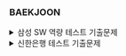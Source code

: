 ### BAEKJOON

<details>
<summary>삼성 SW 역량 테스트 기출문제</summary>

|문제|문제 번호 및 링크|CHECK1|CHECK2|
|:--:|:--:|--|--|
|2048(Easy)|[12100](https://github.com/Juyoung4/StudyAlgorithm/blob/master/Baek/samsung_sw/12100.py)|✅||
|뱀|[3190](https://github.com/Juyoung4/StudyAlgorithm/blob/master/Baek/samsung_sw/3190.py)|✅||
|연구소|[14502](https://github.com/Juyoung4/StudyAlgorithm/blob/master/Baek/samsung_sw/14502.py)|✅||
|연산자 끼워넣기|[14888](https://github.com/Juyoung4/StudyAlgorithm/blob/master/Baek/samsung_sw/14888.py)|✅||
|스타트와 링크|[14889](https://github.com/Juyoung4/StudyAlgorithm/blob/master/Baek/samsung_sw/14889.py)|✅||
|인구이동|[16234](https://github.com/Juyoung4/StudyAlgorithm/blob/master/Baek/samsung_sw/16234.py)|✅||
|아기상어|[16236](https://github.com/Juyoung4/StudyAlgorithm/blob/master/Baek/samsung_sw/16236.py)|✅||
|구슬탈출2|[13460](https://github.com/Juyoung4/StudyAlgorithm/blob/master/Baek/samsung_sw/13460.py)|✅||
|시험감독|[13458](https://github.com/Juyoung4/StudyAlgorithm/blob/master/Baek/samsung_sw/13458.py)|✅||
|주사위굴리기|[14499](https://github.com/Juyoung4/StudyAlgorithm/blob/master/Baek/samsung_sw/14499.py)|✅||
|경사로|[14890](https://github.com/Juyoung4/StudyAlgorithm/blob/master/Baek/samsung_sw/14890.py)|✅||
|이차원배열과 연산|[17140](https://github.com/Juyoung4/StudyAlgorithm/blob/master/Baek/samsung_sw/17140.py)|✅||
|테트로미노|[14500](https://github.com/Juyoung4/StudyAlgorithm/blob/master/Baek/samsung_sw/14500.py)|✅||
|퇴사|[14501](https://github.com/Juyoung4/StudyAlgorithm/blob/master/Baek/samsung_sw/14501.py)|✅||
|로봇청소기|[14503](https://github.com/Juyoung4/StudyAlgorithm/blob/master/Baek/samsung_sw/14503.py)|✅||
|톱니바퀴|[14891](https://github.com/Juyoung4/StudyAlgorithm/blob/master/Baek/samsung_sw/14891.py)|✅||
|감시|[15683](https://github.com/Juyoung4/StudyAlgorithm/blob/master/Baek/samsung_sw/15683.py)|✅||
|사다리조작|[15684](https://github.com/Juyoung4/StudyAlgorithm/blob/master/Baek/samsung_sw/15684.py)|✅||
|드래곤커브|[15685](https://github.com/Juyoung4/StudyAlgorithm/blob/master/Baek/samsung_sw/15685.py)|✅||
|치킨배달|[15686](https://github.com/Juyoung4/StudyAlgorithm/blob/master/Baek/samsung_sw/15686.py)|✅||
|어른상어|[19237](https://github.com/Juyoung4/StudyAlgorithm/blob/master/Baek/samsung_sw/19237.py)|✅||
|나무재테크|[16235](https://github.com/Juyoung4/StudyAlgorithm/blob/master/Baek/samsung_sw/16235.py)|✅||
|청소년상어|[19236](https://github.com/Juyoung4/StudyAlgorithm/blob/master/Baek/samsung_sw/19236.py)|✅||

</details>


<details>
<summary>신한은행 테스트 기출문제</summary>

|문제|문제 번호 및 링크|CHECK1|
|:--:|:--:|:--:|
|가장 가까운 공통 조상|[3584](https://github.com/Juyoung4/StudyAlgorithm/blob/master/Baek/sin/3584.py)|✅|
|나이 순 정렬|[10814](https://github.com/Juyoung4/StudyAlgorithm/blob/master/Baek/sin/10814.py)|✅|
|문자 해독|[1593](https://github.com/Juyoung4/StudyAlgorithm/blob/master/Baek/sin/1593.py)|✅|
|집합의 표현|[1717](https://github.com/Juyoung4/StudyAlgorithm/blob/master/Baek/sin/1717.py)|✅|
|카드 놓기|[5568](https://github.com/Juyoung4/StudyAlgorithm/blob/master/Baek/sin/5568.py)|✅|

</details>